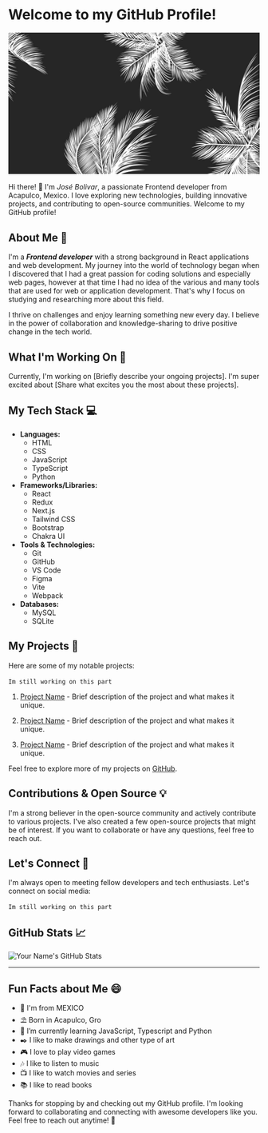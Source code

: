 <h1 text-align="center">Welcome to my GitHub Profile!</h1>

![Banner](./images/palmas.jpg)

Hi there! 👋 I'm *José Bolivar*, a passionate Frontend developer from Acapulco, Mexico. I love exploring new technologies, building innovative projects, and contributing to open-source communities. Welcome to my GitHub profile!

## About Me 🌟

I'm a ***Frontend developer*** with a strong background in React applications and web development. My journey into the world of technology began when I discovered that I had a great passion for coding solutions and especially web pages, however at that time I had no idea of the various and many tools that are used for web or application development. That's why I focus on studying and researching more about this field.

I thrive on challenges and enjoy learning something new every day. I believe in the power of collaboration and knowledge-sharing to drive positive change in the tech world.

## What I'm Working On 🔧

Currently, I'm working on [Briefly describe your ongoing projects]. I'm super excited about [Share what excites you the most about these projects].

## My Tech Stack 💻

- **Languages:** 
    - HTML
    - CSS
    - JavaScript
    - TypeScript
    - Python   
- **Frameworks/Libraries:**
    - React
    - Redux
    - Next.js
    - Tailwind CSS
    - Bootstrap
    - Chakra UI
- **Tools & Technologies:** 
    - Git
    - GitHub
    - VS Code
    - Figma
    - Vite
    - Webpack
- **Databases:** 
    - MySQL
    - SQLite
    
## My Projects 🚀

Here are some of my notable projects:

`Im still working on this part`
1. [Project Name](https://github.com/your-username/project-name) - Brief description of the project and what makes it unique.

2. [Project Name](https://github.com/your-username/project-name) - Brief description of the project and what makes it unique.

3. [Project Name](https://github.com/your-username/project-name) - Brief description of the project and what makes it unique.

Feel free to explore more of my projects on [GitHub](https://github.com/your-username).

## Contributions & Open Source 💡

I'm a strong believer in the open-source community and actively contribute to various projects. I've also created a few open-source projects that might be of interest. If you want to collaborate or have any questions, feel free to reach out.

## Let's Connect 🤝

I'm always open to meeting fellow developers and tech enthusiasts. Let's connect on social media:

`Im still working on this part`

## GitHub Stats 📈

![Your Name's GitHub Stats](https://github-readme-stats.vercel.app/api?username=josbiz&show_icons=true&hide_title=true&hide_border=true&count_private=true)

---

## Fun Facts about Me 😄

- 🌮 I'm from MEXICO 
- ⛱️ Born in Acapulco, Gro
- 🌱 I’m currently learning JavaScript, Typescript and Python
- ✒️ I like to make drawings and other type of art
- 🎮 I love to play video games
- 🎶 I like to listen to music
- 📺 I like to watch movies and series
- 📚 I like to read books

Thanks for stopping by and checking out my GitHub profile. I'm looking forward to collaborating and connecting with awesome developers like you. Feel free to reach out anytime! 🌟

<!---
Proyect-BON/Proyect-BON is a ✨ special ✨ repository because its `README.md` (this file) appears on your GitHub profile.
You can click the Preview link to take a look at your changes.
--->
